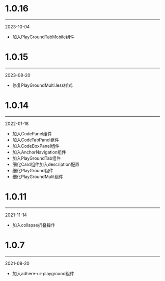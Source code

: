 # 1.0.16

***

2023-10-04

* 加入PlayGroundTabMobile组件

# 1.0.15

***

2023-08-20

* 修复PlayGroundMulti.less样式

# 1.0.14

***

2022-01-18

* 加入CodePanel组件
* 加入CodeTabPanel组件
* 加入CodeBoxPanel组件
* 加入AnchorNavigation组件
* 加入PlayGroundTab组件
* 细化Card组件加入description配置
* 细化PlayGround组件
* 细化PlayGroundMulit组件

# 1.0.11

***

2021-11-14

* 加入collapse折叠操作

# 1.0.7

***

2021-08-20

* 加入adhere-ui-playground组件
